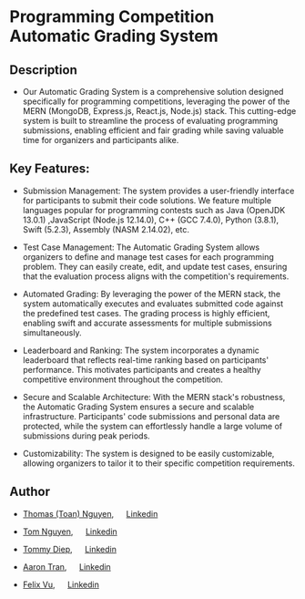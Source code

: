 # **Programming Competition Automatic Grading System**
## **Description**
- Our Automatic Grading System is a comprehensive solution designed specifically for programming competitions, leveraging the power of the MERN (MongoDB, Express.js, React.js, Node.js) stack. This cutting-edge system is built to streamline the process of evaluating programming submissions, enabling efficient and fair grading while saving valuable time for organizers and participants alike.

## **Key Features:**
- Submission Management: The system provides a user-friendly interface for participants to submit their code solutions. We feature multiple languages popular for programming contests such as Java (OpenJDK 13.0.1) ,JavaScript (Node.js 12.14.0), C++ (GCC 7.4.0), Python (3.8.1), Swift (5.2.3), Assembly (NASM 2.14.02), etc.

- Test Case Management: The Automatic Grading System allows organizers to define and manage test cases for each programming problem. They can easily create, edit, and update test cases, ensuring that the evaluation process aligns with the competition's requirements.

- Automated Grading: By leveraging the power of the MERN stack, the system automatically executes and evaluates submitted code against the predefined test cases. The grading process is highly efficient, enabling swift and accurate assessments for multiple submissions simultaneously.

- Leaderboard and Ranking: The system incorporates a dynamic leaderboard that reflects real-time ranking based on participants' performance. This motivates participants and creates a healthy competitive environment throughout the competition.

- Secure and Scalable Architecture: With the MERN stack's robustness, the Automatic Grading System ensures a secure and scalable infrastructure. Participants' code submissions and personal data are protected, while the system can effortlessly handle a large volume of submissions during peak periods.

- Customizability: The system is designed to be easily customizable, allowing organizers to tailor it to their specific competition requirements.

## **Author**
- [Thomas (Toan) Nguyen](https://github.com/Engity), &emsp; [Linkedin](https://www.linkedin.com/in/thomas-nguyen-cs)

- [Tom Nguyen](https://github.com/Hieu27nguyen), &emsp; [Linkedin]()

- [Tommy Diep](https://github.com/kokinh11), &emsp; [Linkedin](https://www.linkedin.com/in/tommy-diep-cs/)

- [Aaron Tran](https://github.com/aaront99), &emsp; [Linkedin]()

- [Felix Vu](https://github.com/mivu4392), &emsp; [Linkedin]()


